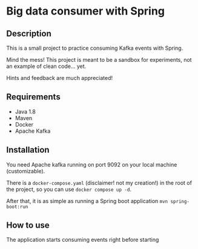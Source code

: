 # Big data consumer with Spring

## Description 
This is a small project to practice consuming Kafka events with Spring.

Mind the mess! This project is meant to be a sandbox for experiments, not an example of clean code... yet.

Hints and feedback are much appreciated!

## Requirements
- Java 1.8
- Maven
- Docker
- Apache Kafka

## Installation
You need Apache kafka running on port 9092 on your local machine (customizable).

There is a `docker-compose.yaml` (disclaimer! not my creation!) in the root of the project, so you can use
`docker compose up -d`.

After that, it is as simple as running a Spring boot application
`mvn spring-boot:run`

## How to use
The application starts consuming events right before starting